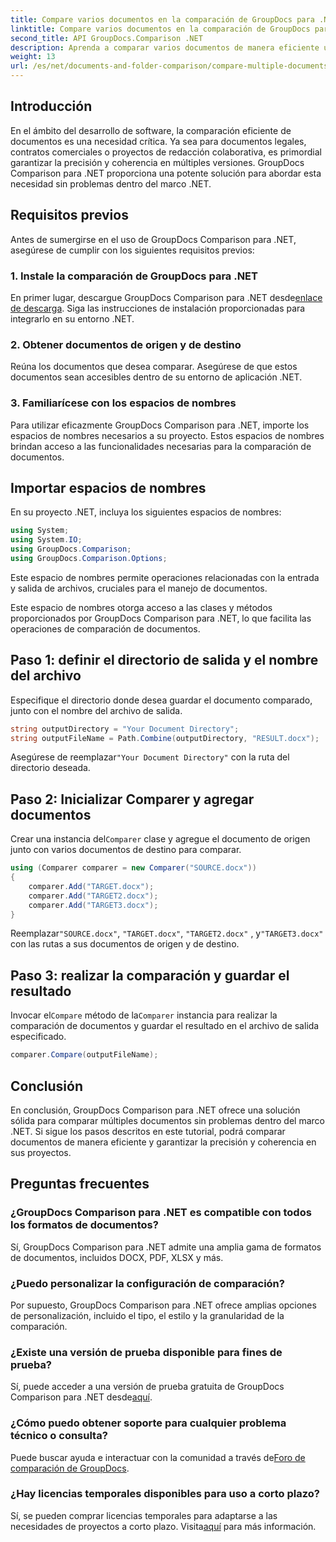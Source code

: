 ```yaml
---
title: Compare varios documentos en la comparación de GroupDocs para .NET
linktitle: Compare varios documentos en la comparación de GroupDocs para .NET
second_title: API GroupDocs.Comparison .NET
description: Aprenda a comparar varios documentos de manera eficiente utilizando GroupDocs Comparison para .NET. Siga nuestra guía paso a paso para una integración perfecta.
weight: 13
url: /es/net/documents-and-folder-comparison/compare-multiple-documents-dotnet/
---
```

## Introducción
En el ámbito del desarrollo de software, la comparación eficiente de documentos es una necesidad crítica. Ya sea para documentos legales, contratos comerciales o proyectos de redacción colaborativa, es primordial garantizar la precisión y coherencia en múltiples versiones. GroupDocs Comparison para .NET proporciona una potente solución para abordar esta necesidad sin problemas dentro del marco .NET.
## Requisitos previos
Antes de sumergirse en el uso de GroupDocs Comparison para .NET, asegúrese de cumplir con los siguientes requisitos previos:
### 1. Instale la comparación de GroupDocs para .NET
 En primer lugar, descargue GroupDocs Comparison para .NET desde[enlace de descarga](https://releases.groupdocs.com/comparison/net/). Siga las instrucciones de instalación proporcionadas para integrarlo en su entorno .NET.
### 2. Obtener documentos de origen y de destino
Reúna los documentos que desea comparar. Asegúrese de que estos documentos sean accesibles dentro de su entorno de aplicación .NET.
### 3. Familiarícese con los espacios de nombres
Para utilizar eficazmente GroupDocs Comparison para .NET, importe los espacios de nombres necesarios a su proyecto. Estos espacios de nombres brindan acceso a las funcionalidades necesarias para la comparación de documentos.

## Importar espacios de nombres
En su proyecto .NET, incluya los siguientes espacios de nombres:

```csharp
using System;
using System.IO;
using GroupDocs.Comparison;
using GroupDocs.Comparison.Options;
```
Este espacio de nombres permite operaciones relacionadas con la entrada y salida de archivos, cruciales para el manejo de documentos.

Este espacio de nombres otorga acceso a las clases y métodos proporcionados por GroupDocs Comparison para .NET, lo que facilita las operaciones de comparación de documentos.
## Paso 1: definir el directorio de salida y el nombre del archivo
Especifique el directorio donde desea guardar el documento comparado, junto con el nombre del archivo de salida.
```csharp
string outputDirectory = "Your Document Directory";
string outputFileName = Path.Combine(outputDirectory, "RESULT.docx");
```
 Asegúrese de reemplazar`"Your Document Directory"` con la ruta del directorio deseada.
## Paso 2: Inicializar Comparer y agregar documentos
 Crear una instancia del`Comparer` clase y agregue el documento de origen junto con varios documentos de destino para comparar.
```csharp
using (Comparer comparer = new Comparer("SOURCE.docx"))
{
    comparer.Add("TARGET.docx");
    comparer.Add("TARGET2.docx");
    comparer.Add("TARGET3.docx");
}
```
 Reemplazar`"SOURCE.docx"`, `"TARGET.docx"`, `"TARGET2.docx"` , y`"TARGET3.docx"` con las rutas a sus documentos de origen y de destino.
## Paso 3: realizar la comparación y guardar el resultado
 Invocar el`Compare` método de la`Comparer` instancia para realizar la comparación de documentos y guardar el resultado en el archivo de salida especificado.
```csharp
comparer.Compare(outputFileName);
```

## Conclusión
En conclusión, GroupDocs Comparison para .NET ofrece una solución sólida para comparar múltiples documentos sin problemas dentro del marco .NET. Si sigue los pasos descritos en este tutorial, podrá comparar documentos de manera eficiente y garantizar la precisión y coherencia en sus proyectos.
## Preguntas frecuentes
### ¿GroupDocs Comparison para .NET es compatible con todos los formatos de documentos?
Sí, GroupDocs Comparison para .NET admite una amplia gama de formatos de documentos, incluidos DOCX, PDF, XLSX y más.
### ¿Puedo personalizar la configuración de comparación?
Por supuesto, GroupDocs Comparison para .NET ofrece amplias opciones de personalización, incluido el tipo, el estilo y la granularidad de la comparación.
### ¿Existe una versión de prueba disponible para fines de prueba?
 Sí, puede acceder a una versión de prueba gratuita de GroupDocs Comparison para .NET desde[aquí](https://releases.groupdocs.com/).
### ¿Cómo puedo obtener soporte para cualquier problema técnico o consulta?
 Puede buscar ayuda e interactuar con la comunidad a través de[Foro de comparación de GroupDocs](https://forum.groupdocs.com/c/comparison/12).
### ¿Hay licencias temporales disponibles para uso a corto plazo?
Sí, se pueden comprar licencias temporales para adaptarse a las necesidades de proyectos a corto plazo. Visita[aquí](https://purchase.groupdocs.com/temporary-license/) para más información.